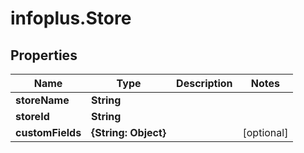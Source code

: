 # infoplus.Store

## Properties
Name | Type | Description | Notes
------------ | ------------- | ------------- | -------------
**storeName** | **String** |  | 
**storeId** | **String** |  | 
**customFields** | **{String: Object}** |  | [optional] 


